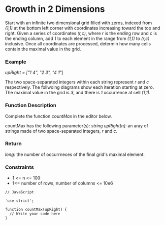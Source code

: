 # Growth in 2 Dimensions
Start with an infinite two dimensional grid filled with zeros, indexed from _(1,1)_ at the bottom left corner with coordinates increasing toward the top and right. Given a series of coordinates _(r,c)_, where _r_ is the ending row and _c_ is the ending column, add _1_ to each element in the range from _(1,1)_ to _(r,c)_ inclusive. Once all coordinates are processed, determin how many cells contain the maximal value in the grid.

### Example
_upRight = ["1 4", "2 3", "4 1"]_

The two space-separated integers within each string represent _r_ and _c_ respectively. The follwoing diagrams show each iteration starting at zero. The maximal value in the grid is _3_, and there is _1_ occurrence at cell _(1,1)_.

### Function Description
Complete the function _countMax_ in the editor below.

countMax has the following parameter(s):
  _string upRight[n]_: an aray of strings made of two space-separated integers, _r_ and _c_.

### Return
  _long_: the number of occurrneces of the final grid's maximal element.

### Constraints
- 1 <= n <= 100
- 1<= number of rows, number of columns <= 10e6

```
// JavaScript

'use strict';

function countMax(upRight) {
  // Write your code here
}
```